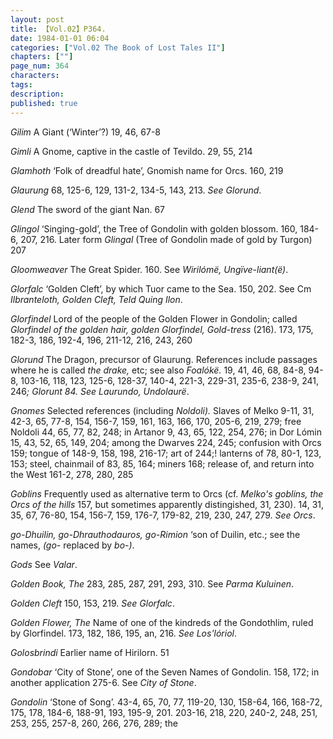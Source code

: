 ```yaml
---
layout: post
title: 【Vol.02】P364.
date: 1984-01-01 06:04
categories: ["Vol.02 The Book of Lost Tales II"]
chapters: [""]
page_num: 364
characters: 
tags: 
description: 
published: true
---
```


<p style="text-indent: 0;">
<I>Gilim</I>     A Giant (‘Winter’?) 19, 46, 67-8
</p>

<I>Gimli</I>    A Gnome, captive in the castle of Tevildo. 29, 55, 214

<I>Glamhoth</I>     ‘Folk of dreadful hate’, Gnomish name for Orcs. 160, 219

<I>Glaurung</I>    68, 125-6, 129, 131-2, 134-5, 143, 213. <I>See Glorund</I>.

<I>Glend</I>    The sword of the giant Nan. 67

<I>Glingol</I>    ‘Singing-gold’, the Tree of Gondolin with golden blossom. 160, 184-6, 207, 216. Later form <I>Glingal</I> (Tree of Gondolin made of gold by Turgon) 207

<I>Gloomweaver</I>      The Great Spider. 160. See <I>Wirilómë, Ungïve-liant(ë)</I>.

<I>Glorfalc</I>    ‘Golden Cleft’, by which Tuor came to the Sea. 150, 202. See Cm <I>Ilbranteloth, Golden Cleft, Teld Quing Ilon</I>.

<I>Glorfindel</I>    Lord of the people of the Golden Flower in Gondolin; called <I>Glorfindel of the golden hair, golden Glorfindel, Gold-tress</I> (216). 173, 175, 182-3, 186, 192-4, 196, 211-12<I>,</I> 216, 243, 260

<I>Glorund</I>    The Dragon, precursor of Glaurung. References include passages where he is called <I>the drake,</I> etc; see also <I>Foalókë.</I> 19, 41, 46, 68, 84-8, 94-8, 103-16, 118, 123, 125-6, 128-37, 140-4, 221-3, 229-31, 235-6, 238-9, 241, 246<I>; Glorunt 84. See Laurundo, Undolaurë</I>.

<I>Gnomes</I>     Selected references (including <I>Noldoli).</I> Slaves of Melko 9-11, 31, 42-3, 65, 77-8, 154, 156-7, 159, 161, 163, 166, 170, 205-6, 219, 279; free Noldoli 44, 65, 77, 82, 248; in Artanor 9, 43, 65, 122, 254, 276; in Dor Lómin 15, 43, 52, 65, 149, 204; among the Dwarves 224, 245; confusion with Orcs 159; tongue of 148-9, 158, 198, 216-17; art of 244;! lanterns of 78, 80-1, 123, 153; steel, chainmail of 83, 85, 164; miners 168; release of, and return into the West 161-2, 278, 280, 285

<I>Goblins</I>     Frequently used as alternative term to Orcs (cf. <I>Melko's goblins, the Orcs of the hills</I> 157, but sometimes apparently distingished, 31, 230). 14, 31, 35, 67, 76-80, 154, 156-7, 159, 176-7, 179-82, 219, 230, 247, 279. <I>See Orcs</I>.

<I>go-Dhuilin,   go-Dhrauthodauros, go-Rimion</I> ‘son of Duilin, etc.; see the names, <I>(go-</I> replaced by <I>bo-)</I>.

<I>Gods</I>     See <I>Valar</I>.

<I>Golden Book, The</I>    283, 285, 287, 291, 293, 310. See <I>Parma Kuluinen</I>.

<I>Golden Cleft</I>     150, 153, 219. <I>See Glorfalc</I>.

<I>Golden Flower, The</I> Name of one of the kindreds of the Gondothlim, ruled by Glorfindel. 173, 182, 186, 195, an, 216. <I>See Los'lóriol</I>.

<I>Golosbrindi</I>    Earlier name of Hirilorn. 51

<I>Gondobar</I>    ‘City of Stone’, one of the Seven Names of Gondolin. 158, 172; in another application 275-6. See <I>City of Stone</I>.

<I>Gondolin</I>   ‘Stone of Song’. 43-4, 65, 70, 77, 119-20, 130, 158-64, 166, 168-72, 175, 178, 184-6, 188-91, 193, 195-9, 201. 203-16, 218, 220, 240-2, 248, 251, 253, 255, 257-8, 260, 266, 276, 289; the

